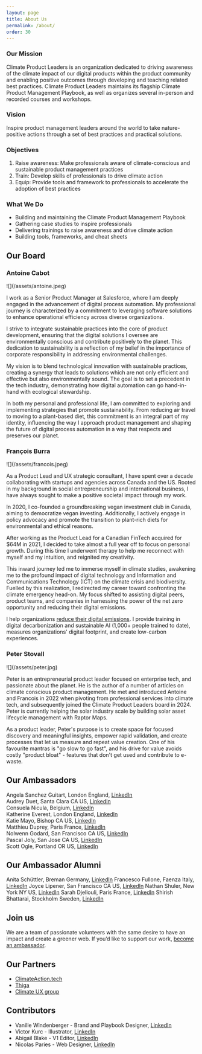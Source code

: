 ```yaml
---
layout: page
title: About Us
permalink: /about/
order: 30
---
```


### Our Mission

Climate Product Leaders is an organization dedicated to driving awareness of the climate impact of our digital products within the product community and enabling positive outcomes through developing and teaching related best practices. Climate Product Leaders maintains its flagship Climate Product Management Playbook, as well as organizes several in-person and recorded courses and workshops.

### Vision

Inspire product management leaders around the world to take nature-positive actions through a set of best practices and practical solutions.

### Objectives

1. Raise awareness: Make professionals aware of climate-conscious and sustainable product management practices  
2. Train: Develop skills of professionals to drive climate action  
3. Equip: Provide tools and framework to professionals to accelerate the adoption of best practices

### What We Do

* Building and maintaining the Climate Product Management Playbook  
* Gathering case studies to inspire professionals  
* Delivering trainings to raise awareness and drive climate action  
* Building tools, frameworks, and cheat sheets

## Our Board

### Antoine Cabot

<div markdown="1" class="about-us-photo">
![](/assets/antoine.jpeg)
</div>

I work as a Senior Product Manager at Salesforce,
where I am deeply engaged in the advancement of digital
process automation. My professional journey is characterized
by a commitment to leveraging software solutions to
enhance operational efficiency across diverse organizations.

I strive to integrate sustainable practices into the core of
product development, ensuring that the digital solutions
I oversee are environmentally conscious and contribute
positively to the planet. This dedication to sustainability is
a reflection of my belief in the importance of corporate
responsibility in addressing environmental challenges.

My vision is to blend technological innovation with
sustainable practices, creating a synergy that leads to
solutions which are not only efficient and effective but also
environmentally sound. The goal is to set a precedent in the
tech industry, demonstrating how digital automation can go
hand-in-hand with ecological stewardship.

In both my personal and professional life, I am committed
to exploring and implementing strategies that promote sustainability. From reducing air travel to moving to a plant-based diet, this commitment is an integral part of my identity, influencing the way I approach product management and shaping the future of digital process automation in a way that respects and preserves our planet.

### François Burra

<div markdown="1" class="about-us-photo">
![](/assets/francois.jpeg)
</div>

As a Product Lead and UX strategic consultant, I have spent
over a decade collaborating with startups and agencies across
Canada and the US. Rooted in my background in social
entrepreneurship and international business, I have always
sought to make a positive societal impact through my work.

In 2020, I co-founded a groundbreaking vegan investment club
in Canada, aiming to democratize vegan investing. Additionally,
I actively engage in policy advocacy and promote the transition
to plant-rich diets for environmental and ethical reasons.

After working as the Product Lead for a Canadian FinTech
acquired for $64M in 2021, I decided to take almost a full year off
to focus on personal growth. During this time I underwent therapy
to help me reconnect with myself and my intuition, and reignited
my creativity.

This inward journey led me to immerse myself in climate studies,
awakening me to the profound impact of digital technology and
Information and Communications Technology (ICT) on the climate
crisis and biodiversity. Fuelled by this realization, I redirected my
career toward confronting the climate emergency head-on. My
focus shifted to assisting digital peers, product teams, and
companies in harnessing the power of the net zero opportunity
and reducing their digital emissions.

I help organizations [reduce their digital emissions](https://www.francoisburra.com/). I provide training in digital decarbonization and sustainable AI (1,000+ people trained to date), measures organizations' digital footprint, and create low-carbon experiences.

### Peter Stovall

<div markdown="1" class="about-us-photo">
![](/assets/peter.jpg)
</div>


Peter is an entrepreneurial product leader focused on enterprise tech, and passionate about the planet. He is the author of a number of articles on climate conscious product management. He met and introduced Antoine and Francois in 2022 when pivoting from professional services into climate tech, and subsequently joined the Climate Product Leaders board in 2024. Peter is currently helping the solar industry scale by building solar asset lifecycle management with Raptor Maps.

As a product leader, Peter's purpose is to create space for focused discovery and meaningful insights, empower rapid validation, and create processes that let us measure and repeat value creation. One of his favourite mantras is "go slow to go fast", and his drive for value avoids costly "product bloat" - features that don't get used and contribute to e-waste.

## Our Ambassadors

Angela Sanchez Guitart, London England, [LinkedIn](https://www.linkedin.com/in/angelasanchezguitart/)     
Audrey Duet, Santa Clara CA US, [LinkedIn](https://www.linkedin.com/in/audreyduet/)  
Consuela Nicula, Belgium, [LinkedIn](https://www.linkedin.com/in/consuelanicula/)  
Katherine Everest, London England, [LinkedIn](https://www.linkedin.com/in/katherineeverest/)   
Katie Mayo, Bishop CA US, [LinkedIn](https://www.linkedin.com/in/katiemayo/)   
Matthieu Duprey, Paris France, [LinkedIn](https://www.linkedin.com/in/matthieuduprey/)  
Nolwenn Godard, San Francisco CA US, [LinkedIn](https://www.linkedin.com/in/nolwenngodard/)   
Pascal Joly, San Jose CA US, [LinkedIn](https://www.linkedin.com/in/pascaljoly/)  
Scott Ogle, Portland OR US, [LinkedIn](https://www.linkedin.com/in/scogle/)   

## Our Ambassador Alumni
Anita Schüttler, Breman Germany, [LinkedIn](https://www.linkedin.com/in/anita-sch%C3%BCttler-21095023b/)
Francesco Fullone, Faenza Italy, [LinkedIn](https://www.linkedin.com/in/fullo/)
Joyce Lipener, San Francisco CA US, [LinkedIn](https://www.linkedin.com/in/jlipener/)
Nathan Shuler, New York NY US, [LinkedIn](https://www.linkedin.com/in/nathanshuler/)
Sarah Djellouli, Paris France, [LinkedIn](https://www.linkedin.com/in/sarah-djellouli-strategy-business-development-impact/)
Shirish Bhattarai, Stockholm Sweden, [LinkedIn](https://www.linkedin.com/in/shirishbt/)

## Join us

We are a team of passionate volunteers with the same desire to have an impact and create a greener web. If you’d like to support our work, [become an ambassador](/get-involved/). 

## Our Partners

- [ClimateAction.tech](https://climateaction.tech/)
- [Thiga](https://www.thiga.co/en/)
- [Climate UX group](https://rosenfeldmedia.com/community/climate-ux/)

## Contributors

- Vanille Windenberger - Brand and Playbook Designer, [LinkedIn](https://www.linkedin.com/in/vanillewindenberger/)   
- Victor Kurc - Illustrator, [LinkedIn](https://www.linkedin.com/in/victor-kurc/)   
- Abigail Blake - V1 Editor, [LinkedIn](hhttps://www.linkedin.com/in/abigail-blake-5a29917b/)   
- Nicolas Paries - Web Designer, [LinkedIn](https://www.linkedin.com/in/nicolasparies/)   